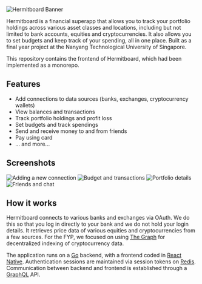 ![Hermitboard Banner](https://i.imgur.com/eZJrLH1.png)

Hermitboard is a financial superapp that allows you to track your portfolio holdings across various asset classes and locations, including but not limited to bank accounts, equities and cryptocurrencies. It also allows you to set budgets and keep track of your spending, all in one place. Built as a final year project at the Nanyang Technological University of Singapore.

This repository contains the frontend of Hermitboard, which had been implemented as a monorepo.

## Features
- Add connections to data sources (banks, exchanges, cryptocurrency wallets)
- View balances and transactions
- Track portfolio holdings and profit loss
- Set budgets and track spendings
- Send and receive money to and from friends
- Pay using card
- ... and more...

## Screenshots
![Adding a new connection](https://i.imgur.com/LI07bGB.png)
![Budget and transactions](https://i.imgur.com/YnEz5Kt.png)
![Portfolio details](https://i.imgur.com/3cf22tW.png)
![Friends and chat](https://i.imgur.com/YjyHoFt.png)

## How it works
Hermitboard connects to various banks and exchanges via OAuth. We do this so that you log in directly to your bank and we do not hold your login details. It retrieves price data of various equities and cryptocurrencies from a few sources. For the FYP, we focused on using [The Graph](https://thegraph.com/) for decentralized indexing of cryptocurrency data.

The application runs on a [Go](https://go.dev/) backend, with a frontend coded in [React Native](https://reactnative.dev/). Authentication sessions are maintained via session tokens on [Redis](https://redis.io/). Communication between backend and frontend is established through a [GraphQL](https://graphql.org/) API.
